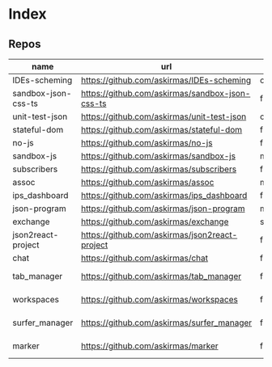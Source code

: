 # Index

## Repos

| name | url  | Side | Keys |
| ---- | ---- | ---- | ---- |
|IDEs-scheming|https://github.com/askirmas/IDEs-scheming|cli|Schema|
|sandbox-json-css-ts|https://github.com/askirmas/sandbox-json-css-ts|front|sandbox|
|unit-test-json|https://github.com/askirmas/unit-test-json|cli|Metaprogramming|
|stateful-dom|https://github.com/askirmas/stateful-dom|front|Html Css|
|no-js|https://github.com/askirmas/no-js|front|Html Css|
|sandbox-js|https://github.com/askirmas/sandbox-js|module|sandbox|
|subscribers|https://github.com/askirmas/subscribers|full|sandbox|
|assoc|https://github.com/askirmas/assoc|module|Utils|
|ips_dashboard|https://github.com/askirmas/ips_dashboard|full|sandbox|
|json-program|https://github.com/askirmas/json-program|module|Metaprogramming|
|exchange|https://github.com/askirmas/exchange|server||
|json2react-project|https://github.com/askirmas/json2react-project|front|Metaprogramming|
|chat|https://github.com/askirmas/chat|full|sandbox|
|tab_manager|https://github.com/askirmas/tab_manager|front|Browser extension|
|workspaces|https://github.com/askirmas/workspaces|front|Browser extension|
|surfer_manager|https://github.com/askirmas/surfer_manager|front|Browser extension|
|marker|https://github.com/askirmas/marker|front|Browser extension|